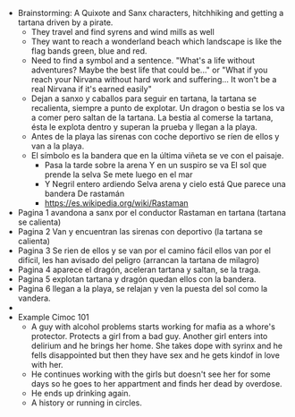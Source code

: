- Brainstorming: A Quixote and Sanx characters, hitchhiking and getting a tartana driven by a pirate.
	- They travel and find syrens and wind mills as well
	- They want to reach a wonderland beach which landscape is like the flag bands green, blue and red.
	- Need to find a symbol and a sentence. "What's a life without adventures? Maybe the best life that could be..." or "What if you reach your Nirvana without hard work and suffering... It won't be a real Nirvana if it's earned easily"
	- Dejan a sanxo y caballos para seguir en tartana, la tartana se recalienta, siempre a punto de explotar. Un dragon o bestia se los va a comer pero saltan de la tartana. La bestia al comerse la tartana, ésta le explota dentro y superan la prueba y llegan a la playa.
	- Antes de la playa las sirenas con coche deportivo se ríen de ellos y van a la playa.
	- El símbolo es la bandera que en la última viñeta se ve con el paisaje.
		- Pasa la tarde sobre la arena
		  Y en un suspiro se va
		  El sol que prende la selva
		  Se mete luego en el mar
		- Y Negril entero ardiendo
		  Selva arena y cielo está
		  Que parece una bandera
		  De rastamán
		- https://es.wikipedia.org/wiki/Rastaman
- Pagina 1 avandona a sanx por el conductor Rastaman en tartana (tartana se calienta)
- Pagina 2 Van y encuentran las sirenas con deportivo (la tartana se calienta)
- Pagina 3 Se rien de ellos y se van por el camino fácil ellos van por el difícil, les han avisado del peligro (arrancan la tartana de milagro)
- Pagina 4 aparece el dragón, aceleran tartana y saltan, se la traga.
- Pagina 5 explotan tartana y dragón quedan ellos con la bandera.
- Pagina 6 llegan a la playa, se relajan y ven la puesta del sol como la vandera.
-
- Example Cimoc 101
	- A guy with alcohol problems starts working for mafia as a whore's protector.
	  Protects a girl from a bad guy. Another girl enters into delirium and he brings her home. She takes dope with syrinx and he fells disappointed but then they have sex and he gets kindof in love with her.
	- He continues working with the girls but doesn't see her for some days so he goes to her appartment and finds her dead by overdose.
	- He ends up drinking again.
	- A history or running in circles.